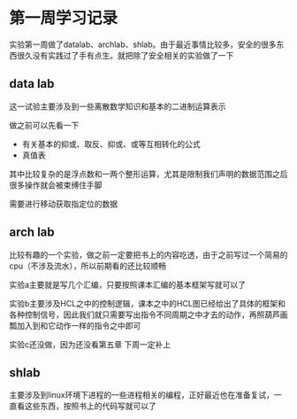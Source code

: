 # 第一周学习记录

实验第一周做了datalab、archlab、shlab。由于最近事情比较多，安全的很多东西很久没有实践过了手有点生。就把除了安全相关的实验做了一下

## data lab

这一试验主要涉及到一些离散数学知识和基本的二进制运算表示

做之前可以先看一下

- 有关基本的抑或、取反、抑或、或等互相转化的公式
- 真值表

其中比较复杂的是浮点数和一两个整形运算，尤其是限制我们声明的数据范围之后 很多操作就会被束缚住手脚

需要进行移动获取指定位的数据

## arch lab

比较有趣的一个实验，做之前一定要把书上的内容吃透，由于之前写过一个简易的cpu（不涉及流水），所以前期看的还比较顺畅

实验a主要就是写几个汇编，只要按照课本汇编的基本框架写就可以了

实验b主要涉及HCL之中的控制逻辑，课本之中的HCL图已经给出了具体的框架和各种控制信号，因此我们就只需要写出指令不同周期之中才去的动作，再照葫芦画瓢加入到和它动作一样的指令之中即可

实验c还没做，因为还没看第五章 下周一定补上

## shlab

主要涉及到linux环境下进程的一些进程相关的编程，正好最近也在准备复试，一直看这些东西，按照书上的代码写就可以了

